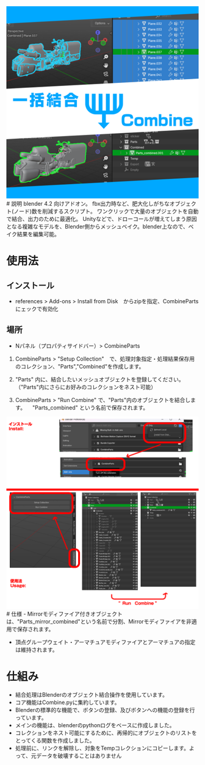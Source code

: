 <img src="https://raw.githubusercontent.com/timsakai/CombineParts/refs/heads/main/preaseIgone_packing/CombinePartsDescription/thumbnail.png?token=GHSAT0AAAAAAC2DRIPSITZIH6BEFTJ5TH2CZZ6ZHUA" alt="サムネ" title="サムネ">
# 説明
blender 4.2 向けアドオン。
fbx出力時など、肥大化しがちなオブジェクト(ノード)数を削減するスクリプト。
ワンクリックで大量のオブジェクトを自動で結合、出力のために最適化。
Unityなどで、ドローコールが増えてしまう原因となる複雑なモデルを、Blender側からメッシュベイク。blender上なので、ベイク結果を編集可能。

# 使用法
## インストール
 - references > Add-ons > Install from Disk　からzipを指定、CombinePartsにェックで有効化
## 場所 
 - Nパネル（プロパティサイドバー）>  CombineParts

1. CombineParts > "Setup Collection"　で、処理対象指定・処理結果保存用のコレクション、"Parts","Combined"を作成します。

2. "Parts" 内に、結合したいメッシュオブジェクトを登録してください。（"Parts"内にさらにお好みのコレクションをネスト可能）

3. CombineParts > "Run Combine" で、"Parts"内のオブジェクトを結合します。
　"Parts_combined" という名前で保存されます。
<img src="https://raw.githubusercontent.com/timsakai/CombineParts/refs/heads/main/preaseIgone_packing/CombinePartsDescription/InstallUsage.png?token=GHSAT0AAAAAAC2DRIPTUHJGY7U5DCPINL6KZZ6ZG5A" alt="説明" title="説明">
# 仕様
- Mirrorモディファイア付きオブジェクトは、"Parts_mirror_combined"という名前で分割、Mirrorモディファイアを非適用で保存されます。

- 頂点グループウェイト・アーマチュアモディファイアとアーマチュアの指定は維持されます。

# 仕組み
- 結合処理はBlenderのオブジェクト結合操作を使用しています。
- コア機能はCombine.pyに集約しています。
- Blenderの標準的な機能で、ボタンの登録、及びボタンへの機能の登録を行っています。
- メインの機能は、blenderのpythonログをベースに作成しました。
- コレクションをネスト可能にするために、再帰的にオブジェクトのリストをとってくる関数を作成しました。
- 処理前に、リンクを解除し、対象をTempコレクションにコピーします。よって、元データを破壊することはありません
